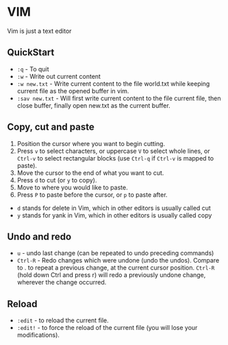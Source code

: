 # VIM

Vim is just a text editor

## QuickStart

- `:q` - To quit
- `:w` - Write out current content
- `:w new.txt` - Write current content to the file world.txt while keeping current file as the opened buffer in vim.
- `:sav new.txt` - Will first write current  content to the file current file, then close buffer, finally open new.txt as the current buffer.

## Copy, cut and paste

1. Position the cursor where you want to begin cutting.
2. Press `v` to select characters, or uppercase `V` to select whole lines, or `Ctrl-v` to select rectangular blocks (use `Ctrl-q` if `Ctrl-v` is mapped to paste).
3. Move the cursor to the end of what you want to cut.
4. Press `d` to cut (or `y` to copy).
5. Move to where you would like to paste.
6. Press `P` to paste before the cursor, or `p` to paste after.

- `d` stands for delete in Vim, which in other editors is usually called cut
- `y` stands for yank in Vim, which in other editors is usually called copy

## Undo and redo

- `u` - undo last change (can be repeated to undo preceding commands) 
- `Ctrl-R` - Redo changes which were undone (undo the undos). Compare to . to repeat a previous change, at the current cursor position. `Ctrl-R` (hold down Ctrl and press r) will redo a previously undone change, wherever the change occurred.

## Reload

- `:edit` - to reload the current file. 
- `:edit!` - to force the reload of the current file (you will lose your modifications).
